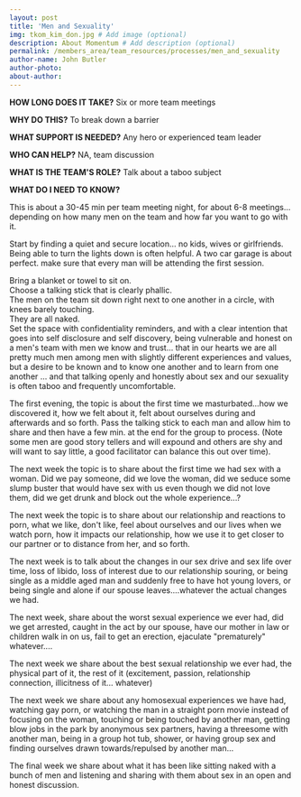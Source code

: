```yaml
---
layout: post
title: 'Men and Sexuality'
img: tkom_kim_don.jpg # Add image (optional)
description: About Momentum # Add description (optional)
permalink: /members_area/team_resources/processes/men_and_sexuality
author-name: John Butler
author-photo: 
about-author: 
---
```


**HOW LONG DOES IT TAKE?** Six or more team meetings

**WHY DO THIS?** To break down a barrier

**WHAT SUPPORT IS NEEDED?** Any hero or experienced team leader

**WHO CAN HELP?** NA, team discussion

**WHAT IS THE TEAM'S ROLE?** Talk about a taboo subject

**WHAT DO I NEED TO KNOW?**

This is about a 30-45 min per team meeting night, for about 6-8 meetings... depending on how many men on the team and how far you want to go with it.

Start by finding a quiet and secure location... no kids, wives or girlfriends. Being able to turn the lights down is often helpful. A two car garage is about perfect. make sure that every man will be attending the first session.

Bring a blanket or towel to sit on.\
Choose a talking stick that is clearly phallic.\
The men on the team sit down right next to one another in a circle, with knees barely touching.\
They are all naked.\
Set the space with confidentiality reminders, and with a clear intention that goes into self disclosure and self discovery, being vulnerable and honest on a men's team with men we know and trust... that in our hearts we are all pretty much men among men with slightly different experiences and values, but a desire to be known and to know one another and to learn from one another ... and that talking openly and honestly about sex and our sexuality is often taboo and frequently uncomfortable.

The first evening, the topic is about the first time we masturbated...how we discovered it, how we felt about it, felt about ourselves during and afterwards and so forth. Pass the talking stick to each man and allow him to share and then have a few min. at the end for the group to process. (Note some men are good story tellers and will expound and others are shy and will want to say little, a good facilitator can balance this out over time).

The next week the topic is to share about the first time we had sex with a woman. Did we pay someone, did we love the woman, did we seduce some slump buster that would have sex with us even though we did not love them, did we get drunk and block out the whole experience...?

The next week the topic is to share about our relationship and reactions to porn, what we like, don't like, feel about ourselves and our lives when we watch porn, how it impacts our relationship, how we use it to get closer to our partner or to distance from her, and so forth.

The next week is to talk about the changes in our sex drive and sex life over time, loss of libido, loss of interest due to our relationship souring, or being single as a middle aged man and suddenly free to have hot young lovers, or being single and alone if our spouse leaves....whatever the actual changes we had.

The next week, share about the worst sexual experience we ever had, did we get arrested, caught in the act by our spouse, have our mother in law or children walk in on us, fail to get an erection, ejaculate "prematurely" whatever....

The next week we share about the best sexual relationship we ever had, the physical part of it, the rest of it (excitement, passion, relationship connection, illicitness of it... whatever)

The next week we share about any homosexual experiences we have had, watching gay porn, or watching the man in a straight porn movie instead of focusing on the woman, touching or being touched by another man, getting blow jobs in the park by anonymous sex partners, having a threesome with another man, being in a group hot tub, shower, or having group sex and finding ourselves drawn towards/repulsed by another man...

The final week we share about what it has been like sitting naked with a bunch of men and listening and sharing with them about sex in an open and honest discussion.
